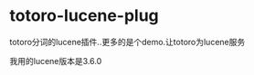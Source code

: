 totoro-lucene-plug
==================

totoro分词的lucene插件..更多的是个demo.让totoro为lucene服务

我用的lucene版本是3.6.0